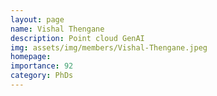 ```yaml
---
layout: page
name: Vishal Thengane
description: Point cloud GenAI
img: assets/img/members/Vishal-Thengane.jpeg
homepage: 
importance: 92
category: PhDs
---
```


